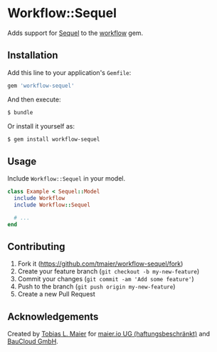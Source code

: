 # Workflow::Sequel

Adds support for [Sequel][] to the [workflow][] gem. 

## Installation

Add this line to your application's `Gemfile`:

```ruby
gem 'workflow-sequel'
```

And then execute:

```bash
$ bundle
```

Or install it yourself as:

```bash
$ gem install workflow-sequel
```

## Usage

Include `Workflow::Sequel` in your model.

```ruby
class Example < Sequel::Model
  include Workflow
  include Workflow::Sequel

  # ...
end
```

## Contributing

1. Fork it (<https://github.com/tmaier/workflow-sequel/fork>)
2. Create your feature branch (`git checkout -b my-new-feature`)
3. Commit your changes (`git commit -am 'Add some feature'`)
4. Push to the branch (`git push origin my-new-feature`)
5. Create a new Pull Request

## Acknowledgements

Created by [Tobias L. Maier][tmaier] for [maier.io UG (haftungsbeschränkt)][maier-io] and [BauCloud GmbH][baucloud].

[Sequel]: http://sequel.jeremyevans.net/ "Ruby ORM alternative to ActiveRecord"
[workflow]: https://github.com/geekq/workflow "Ruby State Machine"
[tmaier]: http://tobiasmaier.info/ "Tobias L. Maier"
[maier-io]: http://www.maier.io/ "maier.io UG"
[baucloud]: http://www.baucloud.com/ "BauCloud GmbH"
